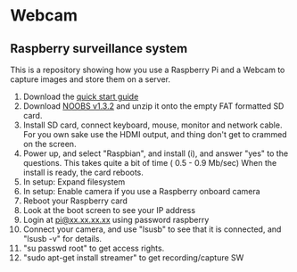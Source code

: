 Webcam
======

## Raspberry surveillance system

This is a repository showing how you use a Raspberry Pi and a Webcam to capture images and store them on a server.

1. Download the [quick start guide](http://www.raspberrypi.org/wp-content/uploads/2012/04/quick-start-guide-v2_1.pdf)
2. Download [NOOBS v1.3.2](http://www.raspberrypi.org/downloads) and unzip it onto the empty FAT formatted SD card.
3. Install SD card, connect keyboard, mouse, monitor and network cable.
For you own sake use the HDMI output, and thing don't get to crammed on the screen.
4. Power up, and select "Raspbian", and install (i), and answer "yes" to the questions.
This takes quite a bit of time ( 0.5 - 0.9 Mb/sec)
When the install is ready, the card reboots.
5. In setup: Expand filesystem
6. In setup: Enable camera if you use a Raspberry onboard camera
7. Reboot your Raspberry card
8. Look at the boot screen to see your IP address
9. Login at pi@xx.xx.xx.xx using password raspberry
10. Connect your camera, and use "lsusb" to see that it is connected, and "lsusb -v" for details.
11. "su passwd root" to get access rights.
12. "sudo apt-get install streamer" to get recording/capture SW



